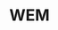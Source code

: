 ---
title: WEM
solution: shio
description: Convert OpenText Web Experience Management (WEM) import package to Shio CMS import package, this way you can import object from WEM to Shio CMS.
---